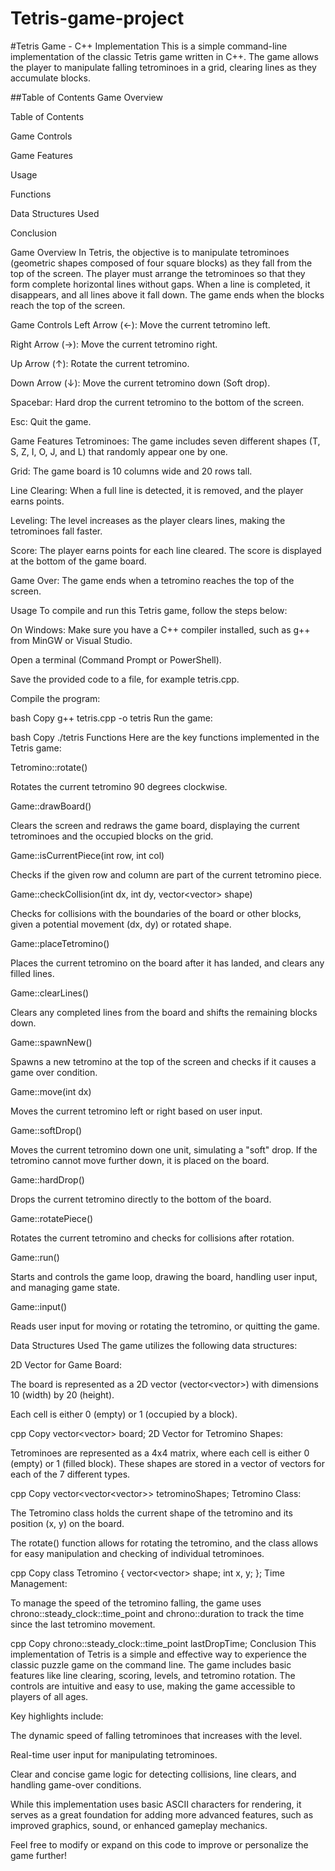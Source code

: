 # Tetris-game-project

#Tetris Game - C++ Implementation
This is a simple command-line implementation of the classic Tetris game written in C++. The game allows the player to manipulate falling tetrominoes in a grid, clearing lines as they accumulate blocks.

##Table of Contents
Game Overview

Table of Contents

Game Controls

Game Features

Usage

Functions

Data Structures Used

Conclusion

Game Overview
In Tetris, the objective is to manipulate tetrominoes (geometric shapes composed of four square blocks) as they fall from the top of the screen. The player must arrange the tetrominoes so that they form complete horizontal lines without gaps. When a line is completed, it disappears, and all lines above it fall down. The game ends when the blocks reach the top of the screen.

Game Controls
Left Arrow (←): Move the current tetromino left.

Right Arrow (→): Move the current tetromino right.

Up Arrow (↑): Rotate the current tetromino.

Down Arrow (↓): Move the current tetromino down (Soft drop).

Spacebar: Hard drop the current tetromino to the bottom of the screen.

Esc: Quit the game.

Game Features
Tetrominoes: The game includes seven different shapes (T, S, Z, I, O, J, and L) that randomly appear one by one.

Grid: The game board is 10 columns wide and 20 rows tall.

Line Clearing: When a full line is detected, it is removed, and the player earns points.

Leveling: The level increases as the player clears lines, making the tetrominoes fall faster.

Score: The player earns points for each line cleared. The score is displayed at the bottom of the game board.

Game Over: The game ends when a tetromino reaches the top of the screen.

Usage
To compile and run this Tetris game, follow the steps below:

On Windows:
Make sure you have a C++ compiler installed, such as g++ from MinGW or Visual Studio.

Open a terminal (Command Prompt or PowerShell).

Save the provided code to a file, for example tetris.cpp.

Compile the program:

bash
Copy
g++ tetris.cpp -o tetris
Run the game:

bash
Copy
./tetris
Functions
Here are the key functions implemented in the Tetris game:

Tetromino::rotate()

Rotates the current tetromino 90 degrees clockwise.

Game::drawBoard()

Clears the screen and redraws the game board, displaying the current tetrominoes and the occupied blocks on the grid.

Game::isCurrentPiece(int row, int col)

Checks if the given row and column are part of the current tetromino piece.

Game::checkCollision(int dx, int dy, vector<vector<int>> shape)

Checks for collisions with the boundaries of the board or other blocks, given a potential movement (dx, dy) or rotated shape.

Game::placeTetromino()

Places the current tetromino on the board after it has landed, and clears any filled lines.

Game::clearLines()

Clears any completed lines from the board and shifts the remaining blocks down.

Game::spawnNew()

Spawns a new tetromino at the top of the screen and checks if it causes a game over condition.

Game::move(int dx)

Moves the current tetromino left or right based on user input.

Game::softDrop()

Moves the current tetromino down one unit, simulating a "soft" drop. If the tetromino cannot move further down, it is placed on the board.

Game::hardDrop()

Drops the current tetromino directly to the bottom of the board.

Game::rotatePiece()

Rotates the current tetromino and checks for collisions after rotation.

Game::run()

Starts and controls the game loop, drawing the board, handling user input, and managing game state.

Game::input()

Reads user input for moving or rotating the tetromino, or quitting the game.

Data Structures Used
The game utilizes the following data structures:

2D Vector for Game Board:

The board is represented as a 2D vector (vector<vector<int>>) with dimensions 10 (width) by 20 (height).

Each cell is either 0 (empty) or 1 (occupied by a block).

cpp
Copy
vector<vector<int>> board;
2D Vector for Tetromino Shapes:

Tetrominoes are represented as a 4x4 matrix, where each cell is either 0 (empty) or 1 (filled block). These shapes are stored in a vector of vectors for each of the 7 different types.

cpp
Copy
vector<vector<vector<int>>> tetrominoShapes;
Tetromino Class:

The Tetromino class holds the current shape of the tetromino and its position (x, y) on the board.

The rotate() function allows for rotating the tetromino, and the class allows for easy manipulation and checking of individual tetrominoes.

cpp
Copy
class Tetromino {
    vector<vector<int>> shape;
    int x, y;
};
Time Management:

To manage the speed of the tetromino falling, the game uses chrono::steady_clock::time_point and chrono::duration to track the time since the last tetromino movement.

cpp
Copy
chrono::steady_clock::time_point lastDropTime;
Conclusion
This implementation of Tetris is a simple and effective way to experience the classic puzzle game on the command line. The game includes basic features like line clearing, scoring, levels, and tetromino rotation. The controls are intuitive and easy to use, making the game accessible to players of all ages.

Key highlights include:

The dynamic speed of falling tetrominoes that increases with the level.

Real-time user input for manipulating tetrominoes.

Clear and concise game logic for detecting collisions, line clears, and handling game-over conditions.

While this implementation uses basic ASCII characters for rendering, it serves as a great foundation for adding more advanced features, such as improved graphics, sound, or enhanced gameplay mechanics.

Feel free to modify or expand on this code to improve or personalize the game further!
